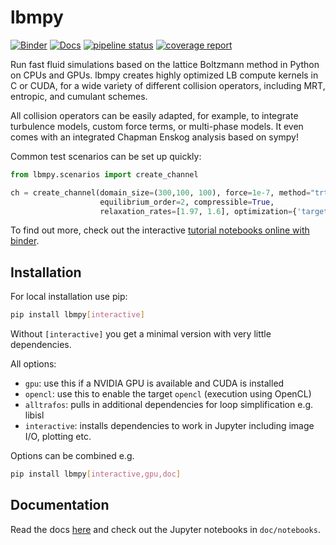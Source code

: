 lbmpy
=====

[![Binder](https://mybinder.org/badge_logo.svg)](https://mybinder.org/v2/gh/mabau/lbmpy/master?filepath=doc%2Fnotebooks)
[![Docs](https://img.shields.io/badge/read-the_docs-brightgreen.svg)](http://pycodegen.pages.i10git.cs.fau.de/lbmpy)
[![pipeline status](https://i10git.cs.fau.de/pycodegen/lbmpy/badges/master/pipeline.svg)](https://i10git.cs.fau.de/pycodegen/lbmpy/commits/master)
[![coverage report](https://i10git.cs.fau.de/pycodegen/lbmpy/badges/master/coverage.svg)](http://pycodegen.pages.i10git.cs.fau.de/lbmpy/coverage_report)


Run fast fluid simulations based on the lattice Boltzmann method in Python on CPUs and GPUs.
lbmpy creates highly optimized LB compute kernels in C or CUDA, for a wide variety of different collision operators, including MRT,
entropic, and cumulant schemes.

All collision operators can be easily adapted, for example, to integrate turbulence models, custom force terms, or multi-phase models. 
It even comes with an integrated Chapman Enskog analysis based on sympy!

Common test scenarios can be set up quickly:
```python
from lbmpy.scenarios import create_channel

ch = create_channel(domain_size=(300,100, 100), force=1e-7, method="trt",
                    equilibrium_order=2, compressible=True,
                    relaxation_rates=[1.97, 1.6], optimization={'target': 'gpu'})
```

To find out more, check out the interactive [tutorial notebooks online with binder](https://mybinder.org/v2/gh/mabau/lbmpy/master?filepath=doc%2Fnotebooks).


Installation
------------

For local installation use pip:

```bash
pip install lbmpy[interactive]
```


Without `[interactive]` you get a minimal version with very little dependencies.

All options:
- `gpu`: use this if a NVIDIA GPU is available and CUDA is installed
- `opencl`: use this to enable the target `opencl` (execution using OpenCL)
- `alltrafos`: pulls in additional dependencies for loop simplification e.g. libisl
- `interactive`: installs dependencies to work in Jupyter including image I/O, plotting etc.

Options can be combined e.g.
```bash
pip install lbmpy[interactive,gpu,doc]
```


Documentation
-------------

Read the docs [here](http://pycodegen.pages.i10git.cs.fau.de/lbmpy) and
check out the Jupyter notebooks in `doc/notebooks`. 
